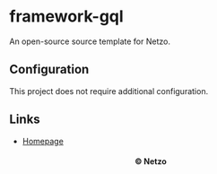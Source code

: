 # framework-gql

An open-source source template for Netzo.

## Configuration

This project does not require additional configuration.

## Links

- [Homepage](https://app.netzo.io/templates/framework-gql)

<div align="center">
  <h4>© Netzo</h4>
</div>
